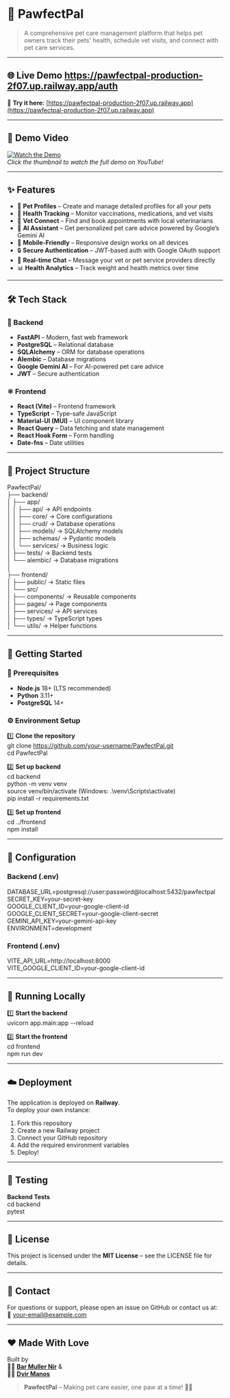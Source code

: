 # 🐾 PawfectPal  

> A comprehensive pet care management platform that helps pet owners track their pets' health, schedule vet visits, and connect with pet care services.

---

## 🌐 Live Demo  https://pawfectpal-production-2f07.up.railway.app/auth
🚀 **Try it here:** [https://pawfectpal-production-2f07.up.railway.app](https://pawfectpal-production-2f07.up.railway.app)

---

## 🎥 Demo Video  

[![Watch the Demo](frontend/public/PawFectPal_thumbnail.jpg)](https://youtu.be/4o4uWqYNfxs)  
*Click the thumbnail to watch the full demo on YouTube!*

---

## ✨ Features

- 🐶 **Pet Profiles** – Create and manage detailed profiles for all your pets  
- 💉 **Health Tracking** – Monitor vaccinations, medications, and vet visits  
- 🏥 **Vet Connect** – Find and book appointments with local veterinarians  
- 🤖 **AI Assistant** – Get personalized pet care advice powered by Google’s Gemini AI  
- 📱 **Mobile-Friendly** – Responsive design works on all devices  
- 🔒 **Secure Authentication** – JWT-based auth with Google OAuth support  
- 💬 **Real-time Chat** – Message your vet or pet service providers directly  
- 📊 **Health Analytics** – Track weight and health metrics over time  

---

## 🛠️ Tech Stack

### 🐍 Backend
- **FastAPI** – Modern, fast web framework  
- **PostgreSQL** – Relational database  
- **SQLAlchemy** – ORM for database operations  
- **Alembic** – Database migrations  
- **Google Gemini AI** – For AI-powered pet care advice  
- **JWT** – Secure authentication  

### ⚛️ Frontend
- **React (Vite)** – Frontend framework  
- **TypeScript** – Type-safe JavaScript  
- **Material-UI (MUI)** – UI component library  
- **React Query** – Data fetching and state management  
- **React Hook Form** – Form handling  
- **Date-fns** – Date utilities  

---

## 📁 Project Structure

PawfectPal/  
├── backend/  
│   ├── app/  
│   │   ├── api/           → API endpoints  
│   │   ├── core/          → Core configurations  
│   │   ├── crud/          → Database operations  
│   │   ├── models/        → SQLAlchemy models  
│   │   ├── schemas/       → Pydantic models  
│   │   └── services/      → Business logic  
│   ├── tests/             → Backend tests  
│   └── alembic/           → Database migrations  
│  
├── frontend/  
│   ├── public/            → Static files  
│   └── src/  
│       ├── components/    → Reusable components  
│       ├── pages/         → Page components  
│       ├── services/      → API services  
│       ├── types/         → TypeScript types  
│       └── utils/         → Helper functions  

---

## 🚀 Getting Started

### 🧩 Prerequisites

- **Node.js** 18+ (LTS recommended)  
- **Python** 3.11+  
- **PostgreSQL** 14+  

### ⚙️ Environment Setup

1️⃣ **Clone the repository**  
git clone https://github.com/your-username/PawfectPal.git  
cd PawfectPal  

2️⃣ **Set up backend**  
cd backend  
python -m venv venv  
source venv/bin/activate  (Windows: .\venv\Scripts\activate)  
pip install -r requirements.txt  

3️⃣ **Set up frontend**  
cd ../frontend  
npm install  

---

## 🔐 Configuration

### Backend (.env)
DATABASE_URL=postgresql://user:password@localhost:5432/pawfectpal  
SECRET_KEY=your-secret-key  
GOOGLE_CLIENT_ID=your-google-client-id  
GOOGLE_CLIENT_SECRET=your-google-client-secret  
GEMINI_API_KEY=your-gemini-api-key  
ENVIRONMENT=development  

### Frontend (.env)
VITE_API_URL=http://localhost:8000  
VITE_GOOGLE_CLIENT_ID=your-google-client-id  

---

## 🧠 Running Locally

1️⃣ **Start the backend**  
uvicorn app.main:app --reload  

2️⃣ **Start the frontend**  
cd frontend  
npm run dev  

---

## ☁️ Deployment

The application is deployed on **Railway**.  
To deploy your own instance:  

1. Fork this repository  
2. Create a new Railway project  
3. Connect your GitHub repository  
4. Add the required environment variables  
5. Deploy!  

---

## 🧪 Testing

**Backend Tests**  
cd backend  
pytest  

---

## 📄 License

This project is licensed under the **MIT License** – see the LICENSE file for details.

---

## 💌 Contact

For questions or support, please open an issue on GitHub or contact us at:  
📧 [your-email@example.com](mailto:your-email@example.com)

---

## ❤️ Made With Love

Built by  
👨‍💻 [**Bar Muller Nir**](https://github.com/barnir16) &  
👨‍💻 [**Dvir Manos**](https://github.com/zoroflamingo)

> **PawfectPal** – Making pet care easier, one paw at a time! 🐕‍🦺

